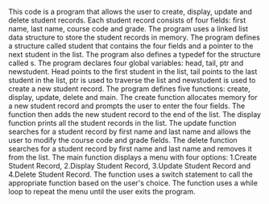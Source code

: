 This code is a program that allows the user to create, display, update and delete student records. Each student record consists of four fields: first name, last name, course code and grade. 
The program uses a linked list data structure to store the student records in memory. The program defines a structure called student that contains the four fields and a pointer to the next student in the list. The program also defines a typedef for the structure called s. The program declares four global variables: head, tail, ptr and newstudent. Head points to the first student in the list, tail points to the last student in the list, ptr is used to traverse the list and newstudent is used to create a new student record.
The program defines five functions: create, display, update, delete and main. The create function allocates memory for a new student record and prompts the user to enter the four fields. The function then adds the new student record to the end of the list. The display function prints all the student records in the list. The update function searches for a student record by first name and last name and allows the user to modify the course code and grade fields. The delete function searches for a student record by first name and last name and removes it from the list. The main function displays a menu with four options: 1.Create Student Record, 2.Display Student Record, 3.Update Student Record and 4.Delete Student Record. The function uses a switch statement to call the appropriate function based on the user's choice. The function uses a while loop to repeat the menu until the user exits the program.
